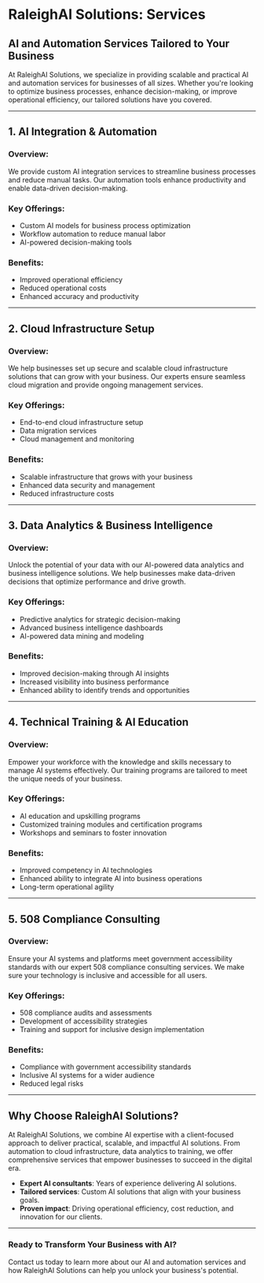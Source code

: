 
# RaleighAI Solutions: Services

## AI and Automation Services Tailored to Your Business

At RaleighAI Solutions, we specialize in providing scalable and practical AI and automation services for businesses of all sizes. Whether you're looking to optimize business processes, enhance decision-making, or improve operational efficiency, our tailored solutions have you covered.

---

## 1. AI Integration & Automation

### Overview:
We provide custom AI integration services to streamline business processes and reduce manual tasks. Our automation tools enhance productivity and enable data-driven decision-making.

### Key Offerings:
- Custom AI models for business process optimization
- Workflow automation to reduce manual labor
- AI-powered decision-making tools

### Benefits:
- Improved operational efficiency
- Reduced operational costs
- Enhanced accuracy and productivity

---

## 2. Cloud Infrastructure Setup

### Overview:
We help businesses set up secure and scalable cloud infrastructure solutions that can grow with your business. Our experts ensure seamless cloud migration and provide ongoing management services.

### Key Offerings:
- End-to-end cloud infrastructure setup
- Data migration services
- Cloud management and monitoring

### Benefits:
- Scalable infrastructure that grows with your business
- Enhanced data security and management
- Reduced infrastructure costs

---

## 3. Data Analytics & Business Intelligence

### Overview:
Unlock the potential of your data with our AI-powered data analytics and business intelligence solutions. We help businesses make data-driven decisions that optimize performance and drive growth.

### Key Offerings:
- Predictive analytics for strategic decision-making
- Advanced business intelligence dashboards
- AI-powered data mining and modeling

### Benefits:
- Improved decision-making through AI insights
- Increased visibility into business performance
- Enhanced ability to identify trends and opportunities

---

## 4. Technical Training & AI Education

### Overview:
Empower your workforce with the knowledge and skills necessary to manage AI systems effectively. Our training programs are tailored to meet the unique needs of your business.

### Key Offerings:
- AI education and upskilling programs
- Customized training modules and certification programs
- Workshops and seminars to foster innovation

### Benefits:
- Improved competency in AI technologies
- Enhanced ability to integrate AI into business operations
- Long-term operational agility

---

## 5. 508 Compliance Consulting

### Overview:
Ensure your AI systems and platforms meet government accessibility standards with our expert 508 compliance consulting services. We make sure your technology is inclusive and accessible for all users.

### Key Offerings:
- 508 compliance audits and assessments
- Development of accessibility strategies
- Training and support for inclusive design implementation

### Benefits:
- Compliance with government accessibility standards
- Inclusive AI systems for a wider audience
- Reduced legal risks

---

## Why Choose RaleighAI Solutions?

At RaleighAI Solutions, we combine AI expertise with a client-focused approach to deliver practical, scalable, and impactful AI solutions. From automation to cloud infrastructure, data analytics to training, we offer comprehensive services that empower businesses to succeed in the digital era.

- **Expert AI consultants**: Years of experience delivering AI solutions.
- **Tailored services**: Custom AI solutions that align with your business goals.
- **Proven impact**: Driving operational efficiency, cost reduction, and innovation for our clients.

---

### Ready to Transform Your Business with AI?

Contact us today to learn more about our AI and automation services and how RaleighAI Solutions can help you unlock your business's potential.
